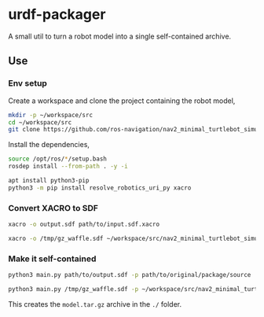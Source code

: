 # urdf-packager

A small util to turn a robot model into a single self-contained archive.

## Use

### Env setup

Create a workspace and clone the project containing the robot model,

```bash
mkdir -p ~/workspace/src
cd ~/workspace/src
git clone https://github.com/ros-navigation/nav2_minimal_turtlebot_simulation.git
```

Install the dependencies,

```bash
source /opt/ros/*/setup.bash
rosdep install --from-path . -y -i
```

```bash
apt install python3-pip
python3 -m pip install resolve_robotics_uri_py xacro
```

### Convert XACRO to SDF

```bash
xacro -o output.sdf path/to/input.sdf.xacro
```

```bash
xacro -o /tmp/gz_waffle.sdf ~/workspace/src/nav2_minimal_turtlebot_simulation/nav2_minimal_tb3_sim/urdf/gz_waffle.sdf.xacro
```

### Make it self-contained

```bash
python3 main.py path/to/output.sdf -p path/to/original/package/source
```

```bash
python3 main.py /tmp/gz_waffle.sdf -p ~/workspace/src/nav2_minimal_turtlebot_simulation
```

This creates the `model.tar.gz` archive in the `./` folder.
